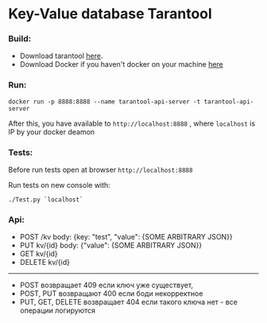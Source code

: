 # Key-Value database Tarantool


### Build:
- Download tarantool [here](https://www.tarantool.io/ru/).
- Download Docker if you haven't docker on your machine [here](https://www.docker.com/products/docker-desktop)

### Run:
```
docker run -p 8888:8888 --name tarantool-api-server -t tarantool-api-server
```
After this, you have available to `http://localhost:8888` , where `localhost` is IP by your docker deamon

### Tests:
Before run tests open at browser `http://localhost:8888`

Run tests on new console with:
```
./Test.py `localhost`
```

### Api:
- POST /kv body: {key: "test", "value": {SOME ARBITRARY JSON}} 
- PUT kv/{id} body: {"value": {SOME ARBITRARY JSON}} 
- GET kv/{id} 
- DELETE kv/{id} 

-----------------------------------------------------------------------------

- POST возвращает 409 если ключ уже существует, 
- POST, PUT возвращают 400 если боди некорректное 
- PUT, GET, DELETE возвращает 404 если такого ключа нет - все операции логируются

